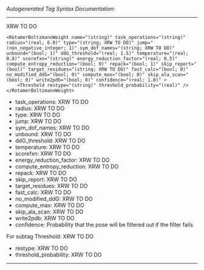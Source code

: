 _Autogenerated Tag Syntax Documentation:_

---
XRW TO DO

```
<RotamerBoltzmannWeight name="(string)" task_operations="(string)" radius="(real; 6.0)" type="(string; XRW TO DO)" jump="(non_negative_integer; 1)" sym_dof_names="(string; XRW TO DO)" unbound="(bool; 1)" ddG_threshold="(real; 1.5)" temperature="(real; 0.8)" scorefxn="(string)" energy_reduction_factor="(real; 0.5)" compute_entropy_reduction="(bool; 0)" repack="(bool; 1)" skip_report="(bool)" target_residues="(string; XRW TO DO)" fast_calc="(bool; 0)" no_modified_ddG="(bool; 0)" compute_max="(bool; 0)" skip_ala_scan="(bool; 0)" write2pdb="(bool; 0)" confidence="(real; 1.0)" >
    <Threshold restype="(string)" threshold_probability="(real)" />
</RotamerBoltzmannWeight>
```

-   task_operations: XRW TO DO
-   radius: XRW TO DO
-   type: XRW TO DO
-   jump: XRW TO DO
-   sym_dof_names: XRW TO DO
-   unbound: XRW TO DO
-   ddG_threshold: XRW TO DO
-   temperature: XRW TO DO
-   scorefxn: XRW TO DO
-   energy_reduction_factor: XRW TO DO
-   compute_entropy_reduction: XRW TO DO
-   repack: XRW TO DO
-   skip_report: XRW TO DO
-   target_residues: XRW TO DO
-   fast_calc: XRW TO DO
-   no_modified_ddG: XRW TO DO
-   compute_max: XRW TO DO
-   skip_ala_scan: XRW TO DO
-   write2pdb: XRW TO DO
-   confidence: Probability that the pose will be filtered out if the filter fails


For subtag Threshold: XRW TO DO

-   restype: XRW TO DO
-   threshold_probability: XRW TO DO

---
